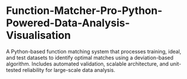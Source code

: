 # Function-Matcher-Pro-Python-Powered-Data-Analysis-Visualisation
A Python-based function matching system that processes training, ideal, and test datasets to identify optimal matches using a deviation-based algorithm.  Includes automated validation, scalable architecture, and unit-tested reliability for large-scale data analysis.
